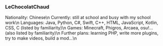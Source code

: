 ### LeChocolatChaud

Nationality: Chinese\n
Currently: still at school and busy with my school work\n
Languages: Java, Python, C#, Swift, C++, HTML, JavaScript, Kotlin, CSS, C (listed by familiarity)\n
Games: Minecraft, Phigros, Arcaea, osu!... (also listed by familiarity)\n
Further plans: learning PHP, write more plugins, try to make videos, build a mod...\n

